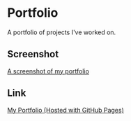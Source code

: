 # Portfolio

A portfolio of projects I've worked on.

## Screenshot

[A screenshot of my portfolio](./assets/images/portfolio-screenshot.png)

## Link

[My Portfolio (Hosted with GitHub Pages)](https://jdpasternak.github.io/portfolio)
